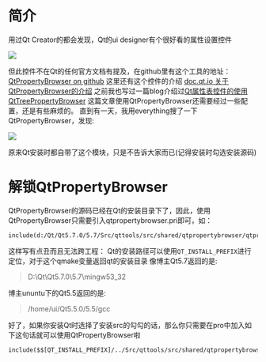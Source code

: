 # 简介
用过Qt Creator的都会发现，Qt的ui designer有个很好看的属性设置控件

![](https://github.com/czyt1988/czyBlog/raw/master/tech/QtPropertyBrowser/pic/00.png)

但此控件不在Qt的任何官方文档有提及，在github里有这个工具的地址：[QtPropertyBrowser on github](https://github.com/commontk/QtPropertyBrowser)
这里还有这个控件的介绍
[doc.qt.io 关于QtPropertyBrowser的介绍](http://doc.qt.io/archives/qq/qq18-propertybrowser.html)
之前我也写过一篇blog介绍过[Qt属性表控件的使用 QtTreePropertyBrowser](http://blog.csdn.net/czyt1988/article/details/42423613)
这篇文章使用QtPropertyBrowser还需要经过一些配置，还是有些麻烦的。
直到有一天，我用everything搜了一下QtPropertyBrowser，发现:

![](https://github.com/czyt1988/czyBlog/raw/master/tech/QtPropertyBrowser/pic/01.png)

原来Qt安装时都自带了这个模块，只是不告诉大家而已(记得安装时勾选安装源码)

# 解锁QtPropertyBrowser

QtPropertyBrowser的源码已经在Qt的安装目录下了，因此，使用QtPropertyBrowser只需要引入qtpropertybrowser.pri即可，如：

```shell
include(d:/Qt/Qt5.7.0/5.7/Src/qttools/src/shared/qtpropertybrowser/qtpropertybrowser.pri)
```

这样写有点丑而且无法跨工程：
Qt的安装路径可以使用`QT_INSTALL_PREFIX`进行定位，对于这个qmake变量返回qt的安装目录
像博主Qt5.7返回的是:

> D:\Qt\Qt5.7.0\5.7\mingw53_32

博主ununtu下的Qt5.5返回的是:

>  /home/ui/Qt5.5.0/5.5/gcc

好了，如果你安装Qt时选择了安装src的勾勾的话，那么你只需要在pro中加入如下这句话就可以使用QtPropertyBrowser啦

```shell
include($$[QT_INSTALL_PREFIX]/../Src/qttools/src/shared/qtpropertybrowser/qtpropertybrowser.pri)
```



